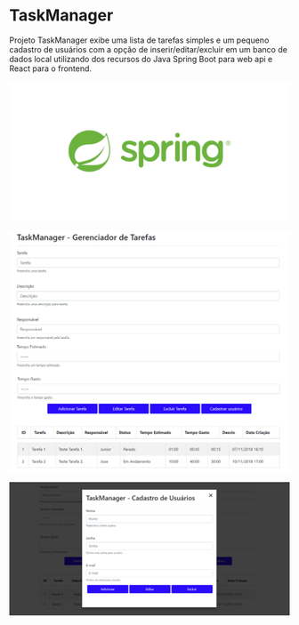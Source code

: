 # TaskManager
Projeto TaskManager exibe uma lista de tarefas simples e um pequeno cadastro de usuários com a opção de inserir/editar/excluir em um banco de dados local utilizando dos recursos do Java Spring Boot para web api e React para o frontend.

![](images/OG-Spring.png?raw=true)

![](images/Figura-01.png?raw=true)

![](images/Figura-02.png?raw=true)
